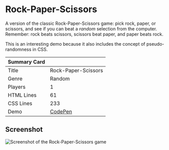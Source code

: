 # Rock-Paper-Scissors

A version of the classic Rock-Paper-Scissors game: pick rock, paper, or scissors, and see if you can beat a _random_ selection from the computer. Remember: rock beats scissors, scissors beat paper, and paper beats rock.

This is an interesting demo because it also includes the concept of pseudo-randomness in CSS.

| Summary Card | |
|--------------|-|
| Title | Rock-Paper-Scissors |
| Genre | Random |
| Players | 1 |
| HTML Lines | 61 |
| CSS Lines | 233 |
| Demo | [CodePen](https://codepen.io/alvaromontoro/full/BaaBYyz) |

## Screenshot

![Screenshot of the Rock-Paper-Scissors game](https://github.com/alvaromontoro/CSS-Games/blob/master/games/rock-paper-scissors/rock-paper-scissors.jpg?raw=true)
